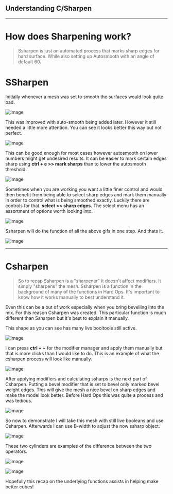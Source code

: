 ## Understanding C/Sharpen
_____
# How does Sharpening work?

> Ssharpen is just an automated process that marks sharp edges for hard surface.
While also setting up Autosmooth with an angle of default 60.

# SSharpen

Initially whenever a mesh was set to smooth the surfaces would look quite bad.

![image](https://raw.githubusercontent.com/mx1001/hardops_manual/master/docs/Hops/menus/img\basics1\bas_1.gif)

This was improved with auto-smooth being added later. However it still needed a
 little more attention. You can see it looks better this way but not perfect.

![image](https://raw.githubusercontent.com/mx1001/hardops_manual/master/docs/Hops/menus/img\basics1\bas_2.gif)

 This can be good enough for most cases however autosmooth on lower numbers might
 get undesired results. It can be easier to mark certain edges sharp using
 **ctrl + e >> mark sharps** than to lower the autosmooth threshold.

 ![image](https://raw.githubusercontent.com/mx1001/hardops_manual/master/docs/Hops/menus/img\basics1\bas_3.gif)

Sometimes when you are working you want a little finer control and would then benefit
from being able to select sharp edges and mark them manually in order to control what
is being smoothed exactly. Luckily there are controls for that. **select >> sharp edges**.
The select menu has an assortment of options worth looking into.

![image](https://raw.githubusercontent.com/mx1001/hardops_manual/master/docs/Hops/menus/img\basics1\bas_4.gif)

Ssharpen will do the function of all the above gifs in one step. And thats it.

![image](https://raw.githubusercontent.com/mx1001/hardops_manual/master/docs/Hops/menus/img\basics1\bas_5.gif)

____

# Csharpen

> So to recap Ssharpen is a "sharpener" it doesn't affect modifiers. It simply
"sharpens" the mesh. Ssharpen is a function in the background of many of the functions
in Hard Ops. It's important to know how it works manually to best understand it.

Even this can be a but of work especially when you bring bevelling into the mix.
For this reason Csharpen was created. This particular function is much different
than Ssharpen but it's best to explain it manually.

This shape as you can see has many live booltools still active.

![image](https://raw.githubusercontent.com/mx1001/hardops_manual/master/docs/Hops/menus/img\basics1\bas_6.gif)

I can press **ctrl + ~** for the modifier manager and apply them manually but
that is more clicks than I would like to do. This is an example of what the csharpen
process will look like manually.

![image](https://raw.githubusercontent.com/mx1001/hardops_manual/master/docs/Hops/menus/img\basics1\bas_7.gif)

After applying modifiers and calculating ssharps is the next part of Csharpen.
Putting a bevel modifier that is set to bevel only marked bevel weight edges.
This will give the mesh a nice bevel on sharp edges and make the model look better.
Before Hard Ops this was quite a process and was tedious.

![image](https://raw.githubusercontent.com/mx1001/hardops_manual/master/docs/Hops/menus/img\basics1\bas_8.gif)

So now to demonstrate I will take this mesh with still live booleans and use Csharpen.
Afterwards I can use B-width to adjust the now ssharp object.

![image](https://raw.githubusercontent.com/mx1001/hardops_manual/master/docs/Hops/menus/img\basics1\bas_9.gif)

These two cylinders are examples of the difference between the two operators.

![image](https://raw.githubusercontent.com/mx1001/hardops_manual/master/docs/Hops/menus/img\basics1\bas_10.gif)

![image](https://raw.githubusercontent.com/mx1001/hardops_manual/master/docs/Hops/menus/img\basics1\bas_11.png)

Hopefully this recap on the underlying functions assists in helping make better cubes! 
